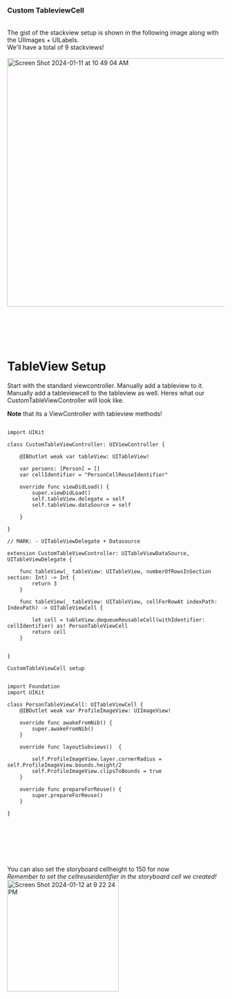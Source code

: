 ### Custom TableviewCell
<br>
    The gist of the stackview setup is shown in the following image along with the UIImages + UILabels.
<br>
    We'll have a total of 9 stackviews!
<br><br>
<img width="575" alt="Screen Shot 2024-01-11 at 10 49 04 AM" src="https://github.com/Eashir/TableviewCell/assets/20934684/7e01358c-5c7f-492f-9fb3-426f949491dc">


<br><br><br><br>

# TableView Setup

Start with the standard viewcontroller. Manually add a tableview to it. Manually add a tableviewcell to the tableview as well. 
Heres what our CustomTableViewController will look like.

**Note** that its a ViewController with tableview methods!

```

import UIKit

class CustomTableViewController: UIViewController {
    
    @IBOutlet weak var tableView: UITableView!
    
    var persons: [Person] = []
    var cellIdentifier = "PersonCellReuseIdentifier"
    
    override func viewDidLoad() {
        super.viewDidLoad()
        self.tableView.delegate = self
        self.tableView.dataSource = self
        
    }
    
}

// MARK: - UITableViewDelegate + Datasource

extension CustomTableViewController: UITableViewDataSource, UITableViewDelegate {
    
    func tableView(_ tableView: UITableView, numberOfRowsInSection section: Int) -> Int {
        return 3
    }
    
    func tableView(_ tableView: UITableView, cellForRowAt indexPath: IndexPath) -> UITableViewCell {
        
        let cell = tableView.dequeueReusableCell(withIdentifier: cellIdentifier) as! PersonTableViewCell
        return cell
    }

    
}

```
    CustomTableViewCell setup

```

import Foundation
import UIKit

class PersonTableViewCell: UITableViewCell {
    @IBOutlet weak var ProfileImageView: UIImageView!
    
    override func awakeFromNib() {
        super.awakeFromNib()
    }
    
    override func layoutSubviews()  {
        
        self.ProfileImageView.layer.cornerRadius = self.ProfileImageView.bounds.height/2
        self.ProfileImageView.clipsToBounds = true
    }
    
    override func prepareForReuse() {
        super.prepareForReuse()
    }
    
}

```
<br><br><br><br><br>

You can also set the storyboard cellheight to 150 for now  
*Remember to set the cellreuseidentifier in the storyboard cell we created!*
<br>
<img width="258" alt="Screen Shot 2024-01-12 at 9 22 24 PM" src="https://github.com/Eashir/TableviewCell/assets/20934684/00300256-28ee-4f2d-b9c9-68b7c01a0669">



